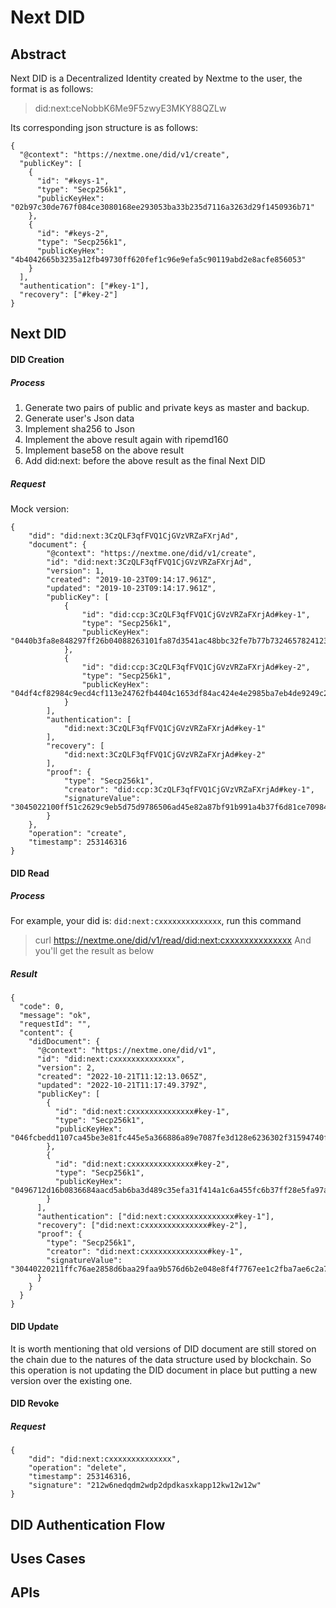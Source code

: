 # Next DID
## Abstract
Next DID is a Decentralized Identity created by Nextme to the user, the format is as follows:
> did:next:ceNobbK6Me9F5zwyE3MKY88QZLw

Its corresponding json structure is as follows:
```
{
  "@context": "https://nextme.one/did/v1/create",
  "publicKey": [
    {
      "id": "#keys-1",
      "type": "Secp256k1",
      "publicKeyHex": "02b97c30de767f084ce3080168ee293053ba33b235d7116a3263d29f1450936b71"
    },
    {
      "id": "#keys-2",
      "type": "Secp256k1",
      "publicKeyHex": "4b4042665b3235a12fb49730ff620fef1c96e9efa5c90119abd2e8acfe856053"
    }
  ],
  "authentication": ["#key-1"],
  "recovery": ["#key-2"]
}
```
## Next DID
#### DID Creation
##### Process
1. Generate two pairs of public and private keys as master and backup.
2. Generate user's Json data
3. Implement sha256 to Json
4. Implement the above result again with ripemd160
5. Implement base58 on the above result
6. Add did:next: before the above result as the final Next DID
##### Request
Mock version:
```
{
    "did": "did:next:3CzQLF3qfFVQ1CjGVzVRZaFXrjAd",
    "document": {
        "@context": "https://nextme.one/did/v1/create",
        "id": "did:next:3CzQLF3qfFVQ1CjGVzVRZaFXrjAd",
        "version": 1,
        "created": "2019-10-23T09:14:17.961Z",
        "updated": "2019-10-23T09:14:17.961Z",
        "publicKey": [
            {
                "id": "did:ccp:3CzQLF3qfFVQ1CjGVzVRZaFXrjAd#key-1",
                "type": "Secp256k1",
                "publicKeyHex": "0440b3fa8e848297ff26b04088263101fa87d3541ac48bbc32fe7b77b73246578241236ab6097d4012ac17a514272a54a7b728790e914bbbff431e49d421aa1eef"
            },
            {
                "id": "did:ccp:3CzQLF3qfFVQ1CjGVzVRZaFXrjAd#key-2",
                "type": "Secp256k1",
                "publicKeyHex": "04df4cf82984c9ecd4cf113e24762fb4404c1653df84ac424e4e2985ba7eb4de9249c2609414a24feea7845649299049b4babd6380ee69ef9e91c843931c877e7f"
            }
        ],
        "authentication": [
            "did:next:3CzQLF3qfFVQ1CjGVzVRZaFXrjAd#key-1"
        ],
        "recovery": [
            "did:next:3CzQLF3qfFVQ1CjGVzVRZaFXrjAd#key-2"
        ],
        "proof": {
            "type": "Secp256k1",
            "creator": "did:ccp:3CzQLF3qfFVQ1CjGVzVRZaFXrjAd#key-1",
            "signatureValue": "3045022100ff51c2629c9eb5d75d9786506ad45e82a87bf91b991a4b37f6d81ce70984220302201f4aa4f609a7ff96de190db68a25603fc849f1098d3f506098dc79af826b4a67"
        }
    },
    "operation": "create",
    "timestamp": 253146316
}
```
#### DID Read
##### Process
For example, your did is: `did:next:cxxxxxxxxxxxxxx`, run this command
> curl https://nextme.one/did/v1/read/did:next:cxxxxxxxxxxxxxx
And you'll get the result as below
##### Result
```
{
  "code": 0,
  "message": "ok",
  "requestId": "",
  "content": {
    "didDocument": {
      "@context": "https://nextme.one/did/v1",
      "id": "did:next:cxxxxxxxxxxxxxx",
      "version": 2,
      "created": "2022-10-21T11:12:13.065Z",
      "updated": "2022-10-21T11:17:49.379Z",
      "publicKey": [
        {
          "id": "did:next:cxxxxxxxxxxxxxx#key-1",
          "type": "Secp256k1",
          "publicKeyHex": "046fcbedd1107ca45be3e81fc445e5a366886a89e7087fe3d128e6236302f31594740f250433ebe9f0abcbd04dbf9c5979e270a0772ad1cc502cec2d5de9504c8c"
        },
        {
          "id": "did:next:cxxxxxxxxxxxxxx#key-2",
          "type": "Secp256k1",
          "publicKeyHex": "0496712d16b0836684aacd5ab6ba3d489c35efa31f414a1c6a455fc6b37ff28e5fa97ac29c1021b76e5b78e2bbceac1dfc4ec98e6b2b3e65a29f7f1cd4944dfb93"
        }
      ],
      "authentication": ["did:next:cxxxxxxxxxxxxxx#key-1"],
      "recovery": ["did:next:cxxxxxxxxxxxxxx#key-2"],
      "proof": {
        "type": "Secp256k1",
        "creator": "did:next:cxxxxxxxxxxxxxx#key-1",
        "signatureValue": "30440220211ffc76ae2858d6baa29faa9b576d6b2e048e8f4f7767ee1c2fba7ae6c2a78102205f5b56cd1431830b45109d716631638d961e5b252c2c2354d8bb96782d8a62ef"
      }
    }
  }
}
```
#### DID Update
It is worth mentioning that old versions of DID document are still stored on the chain due to the natures of the data structure used by blockchain. So this operation is not updating the DID document in place but putting a new version over the existing one.
#### DID Revoke
##### Request
```
{
    "did": "did:next:cxxxxxxxxxxxxxx",
    "operation": "delete",
    "timestamp": 253146316,
    "signature": "212w6nedqdm2wdp2dpdkasxkapp12kw12w12w"
}
```
## DID Authentication Flow

## Uses Cases

## APIs